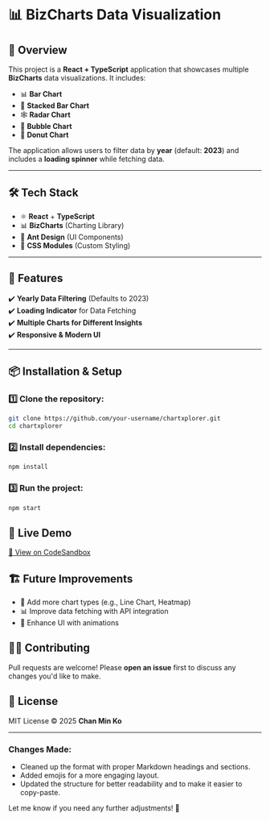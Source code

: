# 📊 BizCharts Data Visualization

## 🚀 Overview

This project is a **React + TypeScript** application that showcases multiple **BizCharts** data visualizations. It includes:

- 📊 **Bar Chart**
- 📶 **Stacked Bar Chart**
- 🕸️ **Radar Chart**
- 🔵 **Bubble Chart**
- 🍩 **Donut Chart**

The application allows users to filter data by **year** (default: **2023**) and includes a **loading spinner** while fetching data.

---

## 🛠️ Tech Stack

- ⚛️ **React** + **TypeScript**
- 📊 **BizCharts** (Charting Library)
- 🎨 **Ant Design** (UI Components)
- 💅 **CSS Modules** (Custom Styling)

---

## 🎯 Features

✔️ **Yearly Data Filtering** (Defaults to 2023)  
✔️ **Loading Indicator** for Data Fetching  
✔️ **Multiple Charts for Different Insights**  
✔️ **Responsive & Modern UI**  

---

## 📦 Installation & Setup

### 1️⃣ Clone the repository:
```bash
git clone https://github.com/your-username/chartxplorer.git
cd chartxplorer
```

### 2️⃣ Install dependencies:
```bash
npm install
``` 

### 3️⃣ Run the project:
```bash
npm start
```

## 🔗 Live Demo

[🚀 View on CodeSandbox](https://codesandbox.io/p/sandbox/biz-charts-multi-chart-dashboard-n2xmxm)

## 🏗️ Future Improvements

- 📌 Add more chart types (e.g., Line Chart, Heatmap)
- 📊 Improve data fetching with API integration
- 🎨 Enhance UI with animations

## 👨‍💻 Contributing

Pull requests are welcome! Please **open an issue** first to discuss any changes you'd like to make.

## 📜 License

MIT License © 2025 **Chan Min Ko**

---

### Changes Made:
- Cleaned up the format with proper Markdown headings and sections.
- Added emojis for a more engaging layout.
- Updated the structure for better readability and to make it easier to copy-paste.

Let me know if you need any further adjustments! 🚀
